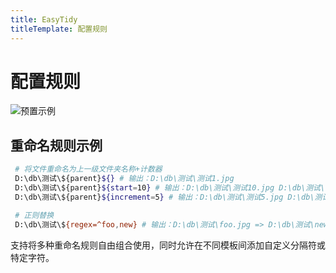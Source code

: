 ```yaml
---
title: EasyTidy
titleTemplate: 配置规则
---
```


# 配置规则

![预置示例](/images/PixPin_2025-01-07_17-08-41.gif)

## 重命名规则示例

```bash
 # 将文件重命名为上一级文件夹名称+计数器
 D:\db\测试\${parent}${} # 输出：D:\db\测试\测试1.jpg
 D:\db\测试\${parent}${start=10} # 输出：D:\db\测试\测试10.jpg D:\db\测试\测试11.jpg
 D:\db\测试\${parent}${increment=5} # 输出：D:\db\测试\测试5.jpg D:\db\测试\测试10.jpg

 # 正则替换
 D:\db\测试\${regex=^foo,new} # 输出：D:\db\测试\foo.jpg => D:\db\测试\new.jpg
```

支持将多种重命名规则自由组合使用，同时允许在不同模板间添加自定义分隔符或特定字符。
